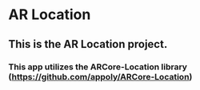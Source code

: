 # AR Location
## This is the AR Location project.
### This app utilizes the ARCore-Location library (https://github.com/appoly/ARCore-Location)
